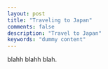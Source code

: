 ```yaml
---
layout: post
title: "Traveling to Japan"
comments: false
description: "Travel to Japan"
keywords: "dummy content"
---
```

blahh blahh blah.
